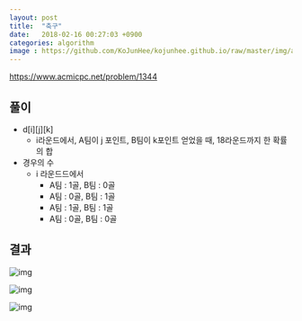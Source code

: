 ```yaml
---
layout: post
title:  "축구"
date:   2018-02-16 00:27:03 +0900
categories: algorithm
image : https://github.com/KoJunHee/kojunhee.github.io/raw/master/img/algorithm.png
---
```


<https://www.acmicpc.net/problem/1344>

## 풀이

- d[i][j][k]
  - i라운드에서, A팀이 j 포인트, B팀이 k포인트 얻었을 때, 18라운드까지 한 확률의 합
- 경우의 수
  - i 라운드드에서
    - A팀 : 1골, B팀 : 0골 
    - A팀 : 0골, B팀 : 1골 
    - A팀 : 1골, B팀 : 1골 
    - A팀 : 0골, B팀 : 0골

## 결과

![img](https://github.com/KoJunHee/kojunhee.github.io/raw/master/img/soccer01.png)

![img](https://github.com/KoJunHee/kojunhee.github.io/raw/master/img/soccer02.png)

![img](https://github.com/KoJunHee/kojunhee.github.io/raw/master/img/soccer03.png)

